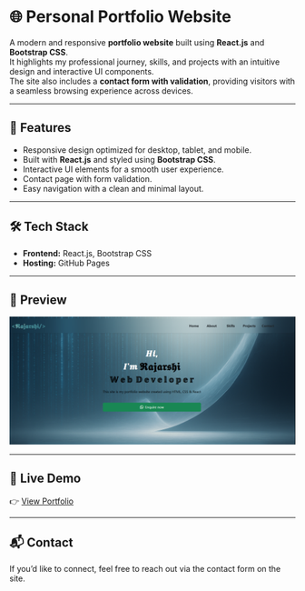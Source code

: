 # 🌐 Personal Portfolio Website

A modern and responsive **portfolio website** built using **React.js** and **Bootstrap CSS**.  
It highlights my professional journey, skills, and projects with an intuitive design and interactive UI components.  
The site also includes a **contact form with validation**, providing visitors with a seamless browsing experience across devices.

---

## 🚀 Features
- Responsive design optimized for desktop, tablet, and mobile.
- Built with **React.js** and styled using **Bootstrap CSS**.
- Interactive UI elements for a smooth user experience.
- Contact page with form validation.
- Easy navigation with a clean and minimal layout.

---

## 🛠️ Tech Stack
- **Frontend:** React.js, Bootstrap CSS  
- **Hosting:** GitHub Pages  

---

## 📸 Preview
![Portfolio Preview](https://github.com/Rajarshi42/MyPortfolio/blob/main/public/mainpage.png)  


---

## 🔗 Live Demo
👉 [View Portfolio](https://Rajarshi42.github.io/MyPortfolio)

---

## 📬 Contact
If you’d like to connect, feel free to reach out via the contact form on the site.
